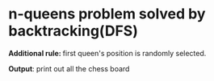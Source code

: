 # n-queens problem solved by backtracking(DFS)

<b>Additional rule: </b>
first queen's position is randomly selected.

<b>Output</b>:
print out all the chess board
